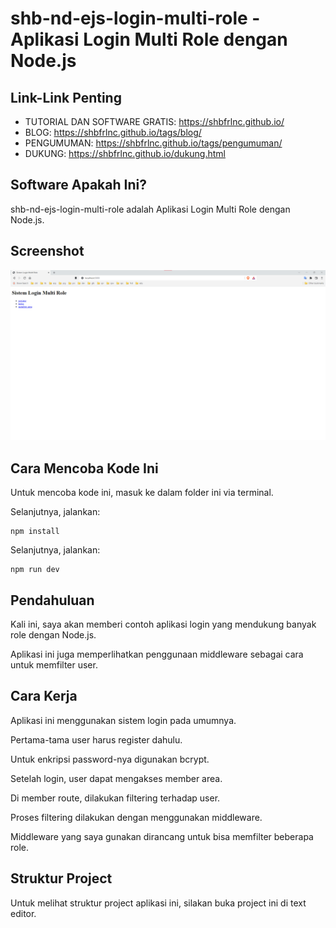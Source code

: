# shb-nd-ejs-login-multi-role - Aplikasi Login Multi Role dengan Node.js

## Link-Link Penting

- TUTORIAL DAN SOFTWARE GRATIS: https://shbfrlnc.github.io/
- BLOG: https://shbfrlnc.github.io/tags/blog/
- PENGUMUMAN: https://shbfrlnc.github.io/tags/pengumuman/
- DUKUNG: https://shbfrlnc.github.io/dukung.html

## Software Apakah Ini?

shb-nd-ejs-login-multi-role adalah Aplikasi Login Multi Role dengan Node.js.

## Screenshot

![ScreenShot](.readme-assets/shb-nd-ejs-login-multi-role-1.png?raw=true)

## Cara Mencoba Kode Ini

Untuk mencoba kode ini, masuk ke dalam folder ini via terminal.

Selanjutnya, jalankan:

```
npm install
```

Selanjutnya, jalankan:

```
npm run dev
```

## Pendahuluan

Kali ini, saya akan memberi contoh aplikasi login yang mendukung banyak role dengan Node.js.

Aplikasi ini juga memperlihatkan penggunaan middleware sebagai cara untuk memfilter user.

## Cara Kerja

Aplikasi ini menggunakan sistem login pada umumnya.

Pertama-tama user harus register dahulu.

Untuk enkripsi password-nya digunakan bcrypt.

Setelah login, user dapat mengakses member area.

Di member route, dilakukan filtering terhadap user.

Proses filtering dilakukan dengan menggunakan middleware.

Middleware yang saya gunakan dirancang untuk bisa memfilter beberapa role.

## Struktur Project

Untuk melihat struktur project aplikasi ini, silakan buka project ini di text editor.